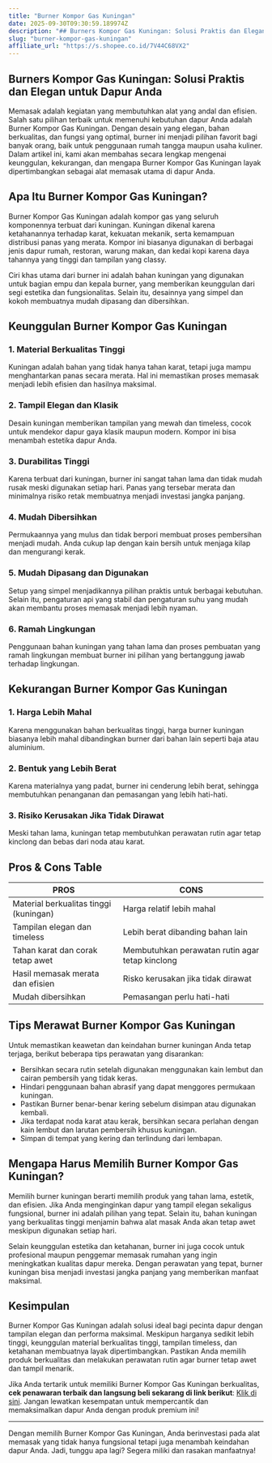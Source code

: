 ```yaml
---
title: "Burner Kompor Gas Kuningan"
date: 2025-09-30T09:30:59.189974Z
description: "## Burners Kompor Gas Kuningan: Solusi Praktis dan Elegan untuk Dapur Anda..."
slug: "burner-kompor-gas-kuningan"
affiliate_url: "https://s.shopee.co.id/7V44C68VX2"
---
```

## Burners Kompor Gas Kuningan: Solusi Praktis dan Elegan untuk Dapur Anda

Memasak adalah kegiatan yang membutuhkan alat yang andal dan efisien. Salah satu pilihan terbaik untuk memenuhi kebutuhan dapur Anda adalah Burner Kompor Gas Kuningan. Dengan desain yang elegan, bahan berkualitas, dan fungsi yang optimal, burner ini menjadi pilihan favorit bagi banyak orang, baik untuk penggunaan rumah tangga maupun usaha kuliner. Dalam artikel ini, kami akan membahas secara lengkap mengenai keunggulan, kekurangan, dan mengapa Burner Kompor Gas Kuningan layak dipertimbangkan sebagai alat memasak utama di dapur Anda.

## Apa Itu Burner Kompor Gas Kuningan?

Burner Kompor Gas Kuningan adalah kompor gas yang seluruh komponennya terbuat dari kuningan. Kuningan dikenal karena ketahanannya terhadap karat, kekuatan mekanik, serta kemampuan distribusi panas yang merata. Kompor ini biasanya digunakan di berbagai jenis dapur rumah, restoran, warung makan, dan kedai kopi karena daya tahannya yang tinggi dan tampilan yang classy.

Ciri khas utama dari burner ini adalah bahan kuningan yang digunakan untuk bagian empu dan kepala burner, yang memberikan keunggulan dari segi estetika dan fungsionalitas. Selain itu, desainnya yang simpel dan kokoh membuatnya mudah dipasang dan dibersihkan.

## Keunggulan Burner Kompor Gas Kuningan

### 1. Material Berkualitas Tinggi  
Kuningan adalah bahan yang tidak hanya tahan karat, tetapi juga mampu menghantarkan panas secara merata. Hal ini memastikan proses memasak menjadi lebih efisien dan hasilnya maksimal.

### 2. Tampil Elegan dan Klasik  
Desain kuningan memberikan tampilan yang mewah dan timeless, cocok untuk mendekor dapur gaya klasik maupun modern. Kompor ini bisa menambah estetika dapur Anda.

### 3. Durabilitas Tinggi  
Karena terbuat dari kuningan, burner ini sangat tahan lama dan tidak mudah rusak meski digunakan setiap hari. Panas yang tersebar merata dan minimalnya risiko retak membuatnya menjadi investasi jangka panjang.

### 4. Mudah Dibersihkan  
Permukaannya yang mulus dan tidak berpori membuat proses pembersihan menjadi mudah. Anda cukup lap dengan kain bersih untuk menjaga kilap dan mengurangi kerak.

### 5. Mudah Dipasang dan Digunakan  
Setup yang simpel menjadikannya pilihan praktis untuk berbagai kebutuhan. Selain itu, pengaturan api yang stabil dan pengaturan suhu yang mudah akan membantu proses memasak menjadi lebih nyaman.

### 6. Ramah Lingkungan  
Penggunaan bahan kuningan yang tahan lama dan proses pembuatan yang ramah lingkungan membuat burner ini pilihan yang bertanggung jawab terhadap lingkungan.

## Kekurangan Burner Kompor Gas Kuningan

### 1. Harga Lebih Mahal  
Karena menggunakan bahan berkualitas tinggi, harga burner kuningan biasanya lebih mahal dibandingkan burner dari bahan lain seperti baja atau aluminium.

### 2. Bentuk yang Lebih Berat  
Karena materialnya yang padat, burner ini cenderung lebih berat, sehingga membutuhkan penanganan dan pemasangan yang lebih hati-hati.

### 3. Risiko Kerusakan Jika Tidak Dirawat  
Meski tahan lama, kuningan tetap membutuhkan perawatan rutin agar tetap kinclong dan bebas dari noda atau karat.

## Pros & Cons Table

| PROS                                         | CONS                                      |
|----------------------------------------------|-------------------------------------------|
| Material berkualitas tinggi (kuningan)       | Harga relatif lebih mahal               |
| Tampilan elegan dan timeless                | Lebih berat dibanding bahan lain      |
| Tahan karat dan corak tetap awet             | Membutuhkan perawatan rutin agar tetap kinclong |
| Hasil memasak merata dan efisien             | Risko kerusakan jika tidak dirawat   |
| Mudah dibersihkan                            | Pemasangan perlu hati-hati             |

## Tips Merawat Burner Kompor Gas Kuningan

Untuk memastikan keawetan dan keindahan burner kuningan Anda tetap terjaga, berikut beberapa tips perawatan yang disarankan:

- Bersihkan secara rutin setelah digunakan menggunakan kain lembut dan cairan pembersih yang tidak keras.
- Hindari penggunaan bahan abrasif yang dapat menggores permukaan kuningan.
- Pastikan Burner benar-benar kering sebelum disimpan atau digunakan kembali.
- Jika terdapat noda karat atau kerak, bersihkan secara perlahan dengan kain lembut dan larutan pembersih khusus kuningan.
- Simpan di tempat yang kering dan terlindung dari lembapan.

## Mengapa Harus Memilih Burner Kompor Gas Kuningan?

Memilih burner kuningan berarti memilih produk yang tahan lama, estetik, dan efisien. Jika Anda menginginkan dapur yang tampil elegan sekaligus fungsional, burner ini adalah pilihan yang tepat. Selain itu, bahan kuningan yang berkualitas tinggi menjamin bahwa alat masak Anda akan tetap awet meskipun digunakan setiap hari.

Selain keunggulan estetika dan ketahanan, burner ini juga cocok untuk profesional maupun penggemar memasak rumahan yang ingin meningkatkan kualitas dapur mereka. Dengan perawatan yang tepat, burner kuningan bisa menjadi investasi jangka panjang yang memberikan manfaat maksimal.

## Kesimpulan

Burner Kompor Gas Kuningan adalah solusi ideal bagi pecinta dapur dengan tampilan elegan dan performa maksimal. Meskipun harganya sedikit lebih tinggi, keunggulan material berkualitas tinggi, tampilan timeless, dan ketahanan membuatnya layak dipertimbangkan. Pastikan Anda memilih produk berkualitas dan melakukan perawatan rutin agar burner tetap awet dan tampil menarik.

Jika Anda tertarik untuk memiliki Burner Kompor Gas Kuningan berkualitas, **cek penawaran terbaik dan langsung beli sekarang di link berikut**: [Klik di sini](https://s.shopee.co.id/7V44C68VX2). Jangan lewatkan kesempatan untuk mempercantik dan memaksimalkan dapur Anda dengan produk premium ini!

---

Dengan memilih Burner Kompor Gas Kuningan, Anda berinvestasi pada alat memasak yang tidak hanya fungsional tetapi juga menambah keindahan dapur Anda. Jadi, tunggu apa lagi? Segera miliki dan rasakan manfaatnya!